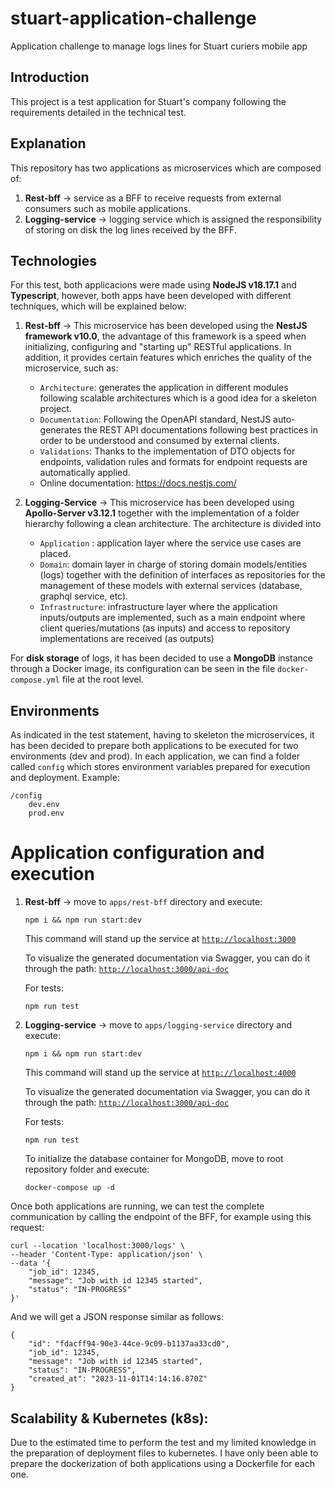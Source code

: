# stuart-application-challenge

Application challenge to manage logs lines for Stuart curiers mobile app

## Introduction

This project is a test application for Stuart's company following the requirements detailed in the technical test.

## Explanation

This repository has two applications as microservices which are composed of:

1. **Rest-bff** -> service as a BFF to receive requests from external consumers such as mobile applications.
2. **Logging-service** -> logging service which is assigned the responsibility of storing on disk the log lines received by the BFF.

## Technologies

For this test, both applicacions were made using **NodeJS v18.17.1** and **Typescript**, however, both apps have been developed with different techniques, which will be explained below:

1. **Rest-bff** -> This microservice has been developed using the **NestJS framework v10.0**, the advantage of this framework is a speed when initializing, configuring and "starting up" RESTful applications. In addition, it provides certain features which enriches the quality of the microservice, such as:

   - `Architecture`: generates the application in different modules following scalable architectures which is a good idea for a skeleton project.
   - `Documentation`: Following the OpenAPI standard, NestJS auto-generates the REST API documentations following best practices in order to be understood and consumed by external clients.
   - `Validations`: Thanks to the implementation of DTO objects for endpoints, validation rules and formats for endpoint requests are automatically applied.
   - Online documentation: https://docs.nestjs.com/

2. **Logging-Service** -> This microservice has been developed using **Apollo-Server v3.12.1** together with the implementation of a folder hierarchy following a clean architecture. The architecture is divided into
   - `Application` : application layer where the service use cases are placed.
   - `Domain`: domain layer in charge of storing domain models/entities (logs) together with the definition of interfaces as repositories for the management of these models with external services (database, graphql service, etc).
   - `Infrastructure`: infrastructure layer where the application inputs/outputs are implemented, such as a main endpoint where client queries/mutations (as inputs) and access to repository implementations are received (as outputs)

For **disk storage** of logs, it has been decided to use a **MongoDB** instance through a Docker image, its configuration can be seen in the file `docker-compose.yml` file at the root level.

## Environments

As indicated in the test statement, having to skeleton the microservices, it has been decided to prepare both applications to be executed for two environments (dev and prod). In each application, we can find a folder called `config` which stores environment variables prepared for execution and deployment.
Example:

```
/config
    dev.env
    prod.env
```

# Application configuration and execution

1. **Rest-bff** -> move to `apps/rest-bff` directory and execute:

   ```
   npm i && npm run start:dev
   ```

   This command will stand up the service at <ins>`http://localhost:3000`<ins>

   To visualize the generated documentation via Swagger, you can do it through the path: <ins>`http://localhost:3000/api-doc`<ins>

   For tests:

   ```
   npm run test
   ```

2. **Logging-service** -> move to `apps/logging-service` directory and execute:

   ```
   npm i && npm run start:dev
   ```

   This command will stand up the service at <ins>`http://localhost:4000`<ins>

   To visualize the generated documentation via Swagger, you can do it through the path: <ins>`http://localhost:3000/api-doc`<ins>

   For tests:

   ```
   npm run test
   ```

   To initialize the database container for MongoDB, move to root repository folder and execute:

   ```
   docker-compose up -d
   ```

Once both applications are running, we can test the complete communication by calling the endpoint of the BFF, for example using this request:

```
curl --location 'localhost:3000/logs' \
--header 'Content-Type: application/json' \
--data '{
    "job_id": 12345,
    "message": "Job with id 12345 started",
    "status": "IN-PROGRESS"
}'
```

And we will get a JSON response similar as follows:

```
{
    "id": "fdacff94-90e3-44ce-9c09-b1137aa33cd0",
    "job_id": 12345,
    "message": "Job with id 12345 started",
    "status": "IN-PROGRESS",
    "created_at": "2023-11-01T14:14:16.870Z"
}
```

## Scalability & Kubernetes (k8s):

Due to the estimated time to perform the test and my limited knowledge in the preparation of deployment files to kubernetes. I have only been able to prepare the dockerization of both applications using a Dockerfile for each one.
